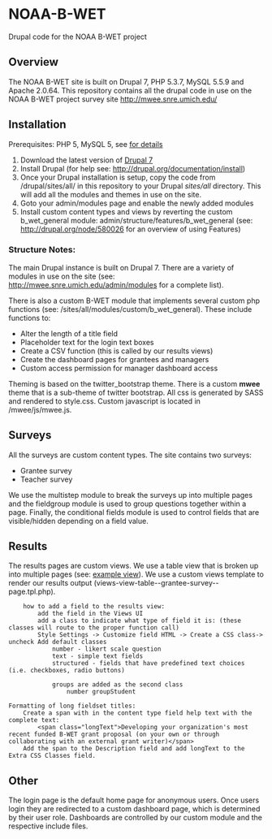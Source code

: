 NOAA-B-WET
==========

Drupal code for the NOAA B-WET project

Overview
--------

The NOAA B-WET site is built on Drupal 7, PHP 5.3.7, MySQL 5.5.9 and Apache 2.0.64. This repository contains all the drupal code in use on the NOAA B-WET project survey site <a herf="http://mwee.snre.umich.edu/">http://mwee.snre.umich.edu/</a>

Installation
------------
Prerequisites: PHP 5, MySQL 5, see <a href="http://drupal.org/requirements">for details</a>
1. Download the latest version of <a href="http://drupal.org/start">Drupal 7</a>
2. Install Drupal (for help see: <a href="http://drupal.org/documentation/install">http://drupal.org/documentation/install</a>)
3. Once your Drupal installation is setup, copy the code from /drupal/sites/all/ in this repository to your Drupal *sites/all* directory. This will add all the modules and themes in use on the site.
4. Goto your admin/modules page and enable the newly added modules
5. Install custom content types and views by reverting the custom b_wet_general module: admin/structure/features/b_wet_general (see: <a href="http://drupal.org/node/580026">http://drupal.org/node/580026</a> for an overview of using Features)

### Structure Notes:
The main Drupal instance is built on Drupal 7. There are a variety of modules in use on the site (see: <a href="http://mwee.snre.umich.edu/admin/modules">http://mwee.snre.umich.edu/admin/modules</a> for a complete list). 

There is also a custom B-WET module that implements several custom php functions (see: /sites/all/modules/custom/b_wet_general). These include functions to:
* Alter the length of a title field
* Placeholder text for the login text boxes
* Create a CSV function (this is called by our results views)
* Create the dashboard pages for grantees and managers
* Custom access permission for manager dashboard access

Theming is based on the twitter_bootstrap theme. There is a custom __mwee__ theme that is a sub-theme of twitter bootstrap. All css is generated by SASS and rendered to style.css. Custom javascript is located in /mwee/js/mwee.js.

Surveys
-------

All the surveys are custom content types. The site contains two surveys:
* Grantee survey
* Teacher survey
	
We use the multistep module to break the surveys up into multiple pages and the fieldgroup module is used to group questions together within a page. Finally, the conditional fields module is used to control fields that are visible/hidden depending on a field value. 

Results
-------
The results pages are custom views. We use a table view that is broken up into multiple pages (see: <a href="http://mwee.snre.umich.edu/admin/structure/views/view/grantee_survey/edit/page_3">example view</a>). We use a custom views template to render our results output (views-view-table--grantee-survey--page.tpl.php).

		how to add a field to the results view:
			add the field in the Views UI
			add a class to indicate what type of field it is: (these classes will route to the proper function call)
			Style Settings -> Customize field HTML -> Create a CSS class-> uncheck Add default classes
				number - likert scale question
				text - simple text fields
				structured - fields that have predefined text choices (i.e. checkboxes, radio buttons)

				groups are added as the second class
					number groupStudent

	Formatting of long fieldset titles:
		Create a span with in the content type field help text with the complete text:
			<span class="longText">Developing your organization's most recent funded B-WET grant proposal (on your own or through collaborating with an external grant writer)</span>
		Add the span to the Description field and add longText to the Extra CSS Classes field.

Other
-------
The login page is the default home page for anonymous users. Once users login they are redirected to a custom dashboard page, which is determined by their user role. Dashboards are controlled by our custom module and the respective include files.



